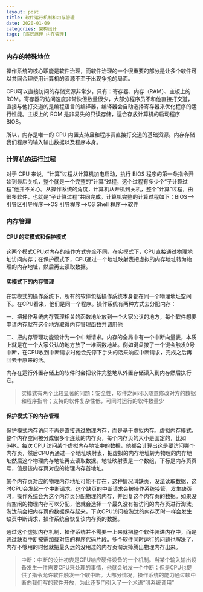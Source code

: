 ```yaml
---
layout: post
title: 软件运行机制和内存管理
date: 2020-01-09
categories: 架构设计
tags: [底层原理 内存管理]
---
```


### 内存的特殊地位

操作系统的核心职能是软件治理，而软件治理的一个很重要的部分是让多个软件可以共同合理使用计算机的资源不至于出现争抢的局面。

CPU可以直接访问的存储资源非常少，只有：寄存器、内存（RAM）、主板上的 ROM。寄存器的访问速度非常快但数量很少，大部分程序员不和他直接打交道，直接与他打交道的是编程语言的编译器，编译器会自动选择寄存器来优化程序的运行性能。主板上的 ROM 是非易失的只读存储，适合存放计算机的启动程序 BIOS。

所以，内存是唯一的 CPU 内置支持且和程序员直接打交道的基础资源。内存存储我们程序的输入输出数据以及程序本身。

### 计算机的运行过程

对于 CPU 来说，“计算”过程从计算机加电启动，执行 BIOS 程序的第一条指令开始到最后关机，整个就是一个完整的“计算”过程，这个过程有多少个“子计算过程”他并不关心。从操作系统的角度，计算机从开机到关机，整个“计算”过程，由很多软件，也就是“子计算过程”共同完成。计算机完整的计算过程如下：BIOS——>引导区引导程序——>OS 引导程序——>OS Shell 程序——>软件

### 内存管理

#### CPU 的实模式和保护模式

这两个模式CPU对内存的操作方式完全不同，在实模式下，CPU直接通过物理地址访问内存；在保护模式下，CPU通过一个地址映射表把虚拟的内存地址转为物理的内存地址，然后再去读取数据。

#### 实模式下的内存管理

在实模式的操作系统下，所有的软件包括操作系统本身都在同一个物理地址空间下。在CPU看来，他们是同一个程序。操作系统有两种方式去分配内存：

一、把操作系统内存管理相关的函数地址放到一个大家公认的地方，每个软件想要申请内存就在这个地方取得内存管理函数并调用他

二、把内存管理功能设计为一个中断请求。内存的全局中有一个中断向量表，本质上就是在一个大家公认的地方放了一堆函数地址。例如键盘按了一个键会触发9号中断，在CPU收到中断请求时他会先停下手头的活来响应中断请求，完成之后再回去干原来的活。

内存在运行外置存储上的软件时会把软件完整地从外置存储读入到内存然后执行它。

> 实模式有两个比较显著的问题：安全性，软件之间可以随意修改对方的数据和程序指令；支持的软件复杂性低，可同时运行的软件数量少

#### 保护模式下的内存管理

保护模式内存访问不再是直接通过物理内存，而是基于虚拟内存。虚拟内存模式，整个内存空间被分成很多个连续的内存页，每个内存页的大小是固定的，比如64K。每次 CPU 访问某个虚拟内存地址中的数据，他都会计算出这是要访问哪个内存页，然后CPU再通过一个地址映射表，把虚拟的内存地址转为物理的内存地址然后这个物理内存地址再去读取数据。地址映射表是一个数组，下标是内存页页号，值是该内存页对应的物理内存首地址。

某个内存页对应的物理内存地址可能不存在，这种情况叫缺页，没法读取数据，这时CPU会发起一个中断请求。这个缺页的中断请求会被操作系统接管，发生缺页时，操作系统会为这个内存页分配物理的内存，并回复这个内存页的数据。如果没有空闲的物理内存可以分配，他就会选择一个最久没有被访问的内存页进行淘汰。淘汰前会把内存页的数据保存起来，下次CPU访问被淘汰的内存页时一样会发生缺页中断请求，操作系统会恢复该内存页的数据。

通过这个虚拟内存机制，操作系统并不需要一上来就把整个软件装进内存中，而是通过缺页中断按需加载对应的程序代码片段。多个软件同时运行的问题也解决了，内存不够用的时候就把最久远的没用过的内存页淘汰掉腾出物理内存出来。

> 中断：中断的设计初衷是CPU响应硬件设备的一个机制。当某个输入输出设备发生一件需要CPU来处理的事情，他就会触发一个中断；但是CPU也提供了指令允许软件触发一个软中断。大部分情况，操作系统的能力通过软中断向我们写的软件开放，为此还专门引入了一个术语“叫系统调用”



